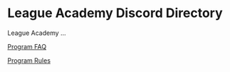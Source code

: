 # League Academy Discord Directory
League Academy ...

[Program FAQ](../blob/main/programInfo/faq.txt)

[Program Rules](../blob/main/programInfo/rules.txt)
